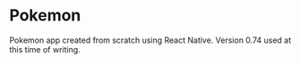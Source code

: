 # Pokemon
Pokemon app created from scratch using React Native. Version 0.74 used at this time of writing.
